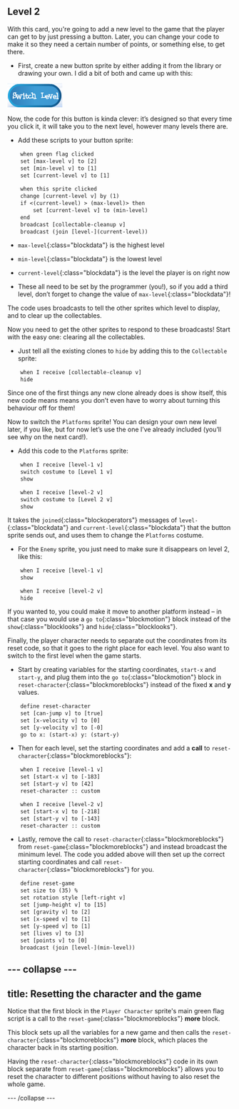 ## Level 2

With this card, you're going to add a new level to the game that the player can get to by just pressing a button. Later, you can change your code to make it so they need a certain number of points, or something else, to get there.

+ First, create a new button sprite by either adding it from the library or drawing your own. I did a bit of both and came up with this: 

![The button sprite to switch levels](images/levelButton.png)

Now, the code for this button is kinda clever: it’s designed so that every time you click it, it will take you to the next level, however many levels there are.

+ Add these scripts to your button sprite: 

```blocks
    when green flag clicked
    set [max-level v] to [2]
    set [min-level v] to [1]
    set [current-level v] to [1]
```

```blocks
    when this sprite clicked
    change [current-level v] by (1)
    if <(current-level) > (max-level)> then
        set [current-level v] to (min-level)
    end
    broadcast [collectable-cleanup v]
    broadcast (join [level-](current-level))
```
 
+ `max-level`{:class="blockdata"} is the highest level
+ `min-level`{:class="blockdata"} is the lowest level
+ `current-level`{:class="blockdata"} is the level the player is on right now

+ These all need to be set by the programmer \(you!\), so if you add a third level, don’t forget to change the value of `max-level`{:class="blockdata"}!

The code uses broadcasts to tell the other sprites which level to display, and to clear up the collectables.

Now you need to get the other sprites to respond to these broadcasts! Start with the easy one: clearing all the collectables.  

+ Just tell all the existing clones to `hide` by adding this to the `Collectable` sprite: 

```blocks
    when I receive [collectable-cleanup v]
    hide
```

Since one of the first things any new clone already does is show itself, this new code means means you don’t even have to worry about turning this behaviour off for them!

Now to switch the `Platforms` sprite! You can design your own new level later, if you like, but for now let’s use the one I’ve already included \(you’ll see why on the next card!\). 

+ Add this code to the `Platforms` sprite:

```blocks
    when I receive [level-1 v]
    switch costume to [Level 1 v]
    show
```

```blocks
    when I receive [level-2 v]
    switch costume to [Level 2 v]
    show
```

It takes the `joined`{:class="blockoperators"} messages of `level-`{:class="blockdata"} and `current-level`{:class="blockdata"} that the button sprite sends out, and uses them to change the `Platforms` costume. 

+ For the `Enemy` sprite, you just need to make sure it disappears on level 2, like this: 

```blocks
    when I receive [level-1 v]
    show
```

```blocks
    when I receive [level-2 v]
    hide
```
If you wanted to, you could make it move to another platform instead – in that case you would use a `go to`{:class="blockmotion"} block instead of the `show`{:class="blocklooks"} and `hide`{:class="blocklooks"}.

Finally, the player character needs to separate out the coordinates from its reset code, so that it goes to the right place for each level. You also want to switch to the first level when the game starts. 

+ Start by creating variables for the starting coordinates, `start-x` and `start-y`, and plug them into the `go to`{:class="blockmotion"} block in `reset-character`{:class="blockmoreblocks"} instead of the fixed **x** and **y** values.

```blocks
    define reset-character
    set [can-jump v] to [true]
    set [x-velocity v] to [0]
    set [y-velocity v] to [-0]
    go to x: (start-x) y: (start-y)
```

+ Then for each level, set the starting coordinates and add a **call** to `reset-character`{:class="blockmoreblocks"}:

```blocks
    when I receive [level-1 v]
    set [start-x v] to [-183]
    set [start-y v] to [42]
    reset-character :: custom
```

```blocks
    when I receive [level-2 v]
    set [start-x v] to [-218]
    set [start-y v] to [-143]
    reset-character :: custom
```

+ Lastly, remove the call to `reset-character`{:class="blockmoreblocks"} from `reset-game`{:class="blockmoreblocks"} and instead broadcast the minimum level. The code you added above will then set up the correct starting coordinates and call `reset-character`{:class="blockmoreblocks"} for you.

```blocks
    define reset-game
    set size to (35) %
    set rotation style [left-right v]
    set [jump-height v] to [15]
    set [gravity v] to [2]
    set [x-speed v] to [1]
    set [y-speed v] to [1]
    set [lives v] to [3]
    set [points v] to [0]
    broadcast (join [level-](min-level))
```

--- collapse ---
---
title: Resetting the character and the game
---

Notice that the first block in the `Player Character` sprite's main green flag script is a call to the `reset-game`{:class="blockmoreblocks"} **more** block. 

This block sets up all the variables for a new game and then calls the `reset-character`{:class="blockmoreblocks"} **more** block, which places the character back in its starting position.

Having the `reset-character`{:class="blockmoreblocks"} code in its own block separate from `reset-game`{:class="blockmoreblocks"}  allows you to reset the character to different positions without having to also reset the whole game.

--- /collapse ---